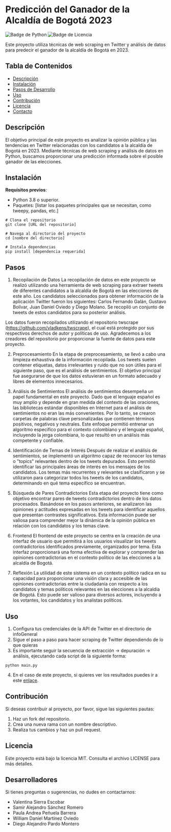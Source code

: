 # Predicción del Ganador de la Alcaldía de Bogotá 2023

![Badge de Python](https://img.shields.io/badge/Python-3.8-blue)
![Badge de Licencia](https://img.shields.io/badge/Licencia-MIT-green)

Este proyecto utiliza técnicas de web scraping en Twitter y análisis de datos para predecir el ganador de la alcaldía de Bogotá en 2023.

## Tabla de Contenidos

- [Descripción](#descripción)
- [Instalación](#instalación)
- [Pasos de Desarrollo](#pasos)
- [Uso](#uso)
- [Contribución](#contribución)
- [Licencia](#licencia)
- [Contacto](#contacto)

## Descripción

El objetivo principal de este proyecto es analizar la opinión pública y las tendencias en Twitter relacionadas con los candidatos a la alcaldía de Bogotá en 2023. Mediante técnicas de web scraping y análisis de datos en Python, buscamos proporcionar una predicción informada sobre el posible ganador de las elecciones.

## Instalación

**Requisitos previos**:
- Python 3.8 o superior.
- Paquetes: [listar los paquetes principales que se necesitan, como tweepy, pandas, etc.]

```
# Clona el repositorio
git clone [URL del repositorio]

# Navega al directorio del proyecto
cd [nombre del directorio]

# Instala dependencias
pip install [dependencia requerida]
```

## Pasos

1. Recopilación de Datos
La recopilación de datos en este proyecto se realizó utilizando una herramienta de web scraping para extraer tweets de diferentes candidatos a la alcaldía de Bogotá en las elecciones de este año. Los candidatos seleccionados para obtener información de la aplicación Twitter fueron los siguientes: Carlos Fernando Galán, Gustavo Bolívar, Juan Daniel Oviedo y Diego Molano. Se recopiló un conjunto de tweets de estos candidatos para su posterior análisis.

Los datos fueron recopilados utilizando el repositorio twscrape (https://github.com/vladkens/twscrape), el cual está protegido por sus respectivos derechos de autor y políticas de uso. Agradecemos a los creadores del repositorio por proporcionar la fuente de datos para este proyecto.

2. Preprocesamiento
En la etapa de preprocesamiento, se llevó a cabo una limpieza exhaustiva de la información recopilada. Los tweets suelen contener etiquetas, datos irrelevantes y ruido que no son útiles para el siguiente paso, que es el análisis de sentimientos. El objetivo principal fue asegurarse de que los datos estuvieran en un formato adecuado y libres de elementos innecesarios.

3. Análisis de Sentimientos
El análisis de sentimientos desempeña un papel fundamental en este proyecto. Dado que el lenguaje español es muy amplio y depende en gran medida del contexto de las oraciones, las bibliotecas estándar disponibles en Internet para el análisis de sentimientos no eran las más convenientes. Por lo tanto, se crearon carpetas de palabras clave personalizadas que contienen términos positivos, negativos y neutrales. Este enfoque permitió entrenar un algoritmo específico para el contexto colombiano y el lenguaje español, incluyendo la jerga colombiana, lo que resultó en un análisis más competente y confiable.

4. Identificación de Temas de Interés
Después de realizar el análisis de sentimientos, se implementó un algoritmo capaz de reconocer los temas o "topics" relevantes dentro de los tweets depurados. Esto permitió identificar las principales áreas de interés en los mensajes de los candidatos. Los temas más recurrentes y relevantes se clasificaron y se utilizaron para categorizar todos los tweets de los candidatos, determinando en qué tema específico se encuentran.

5. Búsqueda de Pares Contradictorios
Esta etapa del proyecto tiene como objetivo encontrar pares de tweets contradictorios dentro de los datos procesados. Basándose en los pasos anteriores, se analizaron las opiniones y actitudes expresadas en los tweets para identificar aquellos que presentan contrastes significativos. Esta información puede ser valiosa para comprender mejor la dinámica de la opinión pública en relación con los candidatos y los temas clave.

6. Frontend
El frontend de este proyecto se centra en la creación de una interfaz de usuario que permitirá a los usuarios visualizar los tweets contradictorios identificados previamente, organizados por tema. Esta interfaz proporcionará una forma efectiva de explorar y comprender las opiniones contradictorias en el contexto político de las elecciones a la alcaldía de Bogotá. 

8. Reflexión
La utilidad de este sistema en un contexto político radica en su capacidad para proporcionar una visión clara y accesible de las opiniones contradictorias entre la ciudadanía con respecto a los candidatos y temas políticos relevantes en las elecciones a la alcaldía de Bogotá. Esto puede ser valioso para diversos actores, incluyendo a los votantes, los candidatos y los analistas políticos. 

## Uso

1. Configura tus credenciales de la API de Twitter en el directorio de infoGeneral
2. Sigue el paso a paso para hacer scraping de Twitter dependiendo de lo que quieras
3. Es importante seguir la secuencia de extracción -> depuración -> análisis, ejecutando cada script de la siguiente forma:
```
python main.py
```
4. En el caso de este proyecto, si quieres ver los resultados puedes ir a este [enlace](https://i0.wp.com/magis.iteso.mx/wp-content/uploads/2021/11/MAGIS-484-ERGOSUM-CARRUSEL.jpg?fit=1000%2C1002&ssl=1).

## Contribución

Si deseas contribuir al proyecto, por favor, sigue las siguientes pautas:
1. Haz un fork del repositorio.
2. Crea una nueva rama con un nombre descriptivo.
3. Realiza tus cambios y haz un pull request.

## Licencia

Este proyecto está bajo la licencia MIT. Consulta el archivo LICENSE para más detalles.

## Desarrolladores

Si tienes preguntas o sugerencias, no dudes en contactarnos:

- Valentina Sierra Escobar
- Samir Alejandro Sánchez Romero
- Paula Andrea Peñuela Barrera
- William Daniel Martínez Oviedo
- Diego Alejandro Pardo Montero
